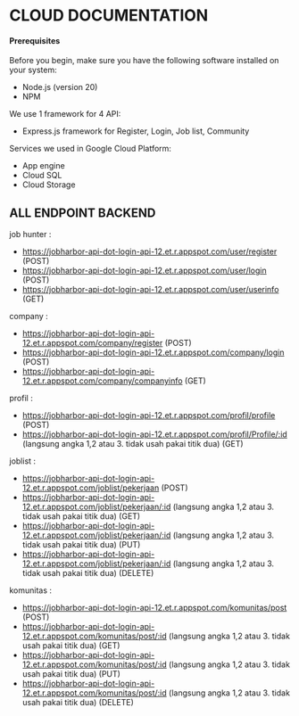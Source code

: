 # CLOUD DOCUMENTATION 

#### Prerequisites
Before you begin, make sure you have the following software installed on your system:
- Node.js (version 20)
- NPM

We use 1 framework for 4 API:
- Express.js framework for Register, Login, Job list, Community

Services we used in Google Cloud Platform:
- App engine
- Cloud SQL
- Cloud Storage

## ALL ENDPOINT BACKEND 
job hunter :
- https://jobharbor-api-dot-login-api-12.et.r.appspot.com/user/register (POST)
- https://jobharbor-api-dot-login-api-12.et.r.appspot.com/user/login (POST)
- https://jobharbor-api-dot-login-api-12.et.r.appspot.com/user/userinfo (GET)

company :
- https://jobharbor-api-dot-login-api-12.et.r.appspot.com/company/register (POST)
- https://jobharbor-api-dot-login-api-12.et.r.appspot.com/company/login (POST)
- https://jobharbor-api-dot-login-api-12.et.r.appspot.com/company/companyinfo (GET)

profil :
- https://jobharbor-api-dot-login-api-12.et.r.appspot.com/profil/profile (POST)
- https://jobharbor-api-dot-login-api-12.et.r.appspot.com/profil/Profile/:id (langsung angka 1,2 atau 3. tidak usah pakai titik dua) (GET)

joblist :
- https://jobharbor-api-dot-login-api-12.et.r.appspot.com/joblist/pekerjaan (POST)
- https://jobharbor-api-dot-login-api-12.et.r.appspot.com/joblist/pekerjaan/:id (langsung angka 1,2 atau 3. tidak usah pakai titik dua) (GET)
- https://jobharbor-api-dot-login-api-12.et.r.appspot.com/joblist/pekerjaan/:id (langsung angka 1,2 atau 3. tidak usah pakai titik dua) (PUT)
- https://jobharbor-api-dot-login-api-12.et.r.appspot.com/joblist/pekerjaan/:id (langsung angka 1,2 atau 3. tidak usah pakai titik dua) (DELETE)

komunitas :
- https://jobharbor-api-dot-login-api-12.et.r.appspot.com/komunitas/post (POST)
- https://jobharbor-api-dot-login-api-12.et.r.appspot.com/komunitas/post/:id (langsung angka 1,2 atau 3. tidak usah pakai titik dua) (GET)
- https://jobharbor-api-dot-login-api-12.et.r.appspot.com/komunitas/post/:id (langsung angka 1,2 atau 3. tidak usah pakai titik dua) (PUT)
- https://jobharbor-api-dot-login-api-12.et.r.appspot.com/komunitas/post/:id (langsung angka 1,2 atau 3. tidak usah pakai titik dua) (DELETE)
